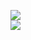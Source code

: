 [![](https://img.shields.io/badge/Made%20With-Github%20Spray-lightgrey.svg?style=for-the-badge&logo=github)](https://github.com/Annihil/github-spray#7997)  
[![](https://i.imgur.com/2DrTn0Z.gif)](https://github.com/Annihil/github-spray)